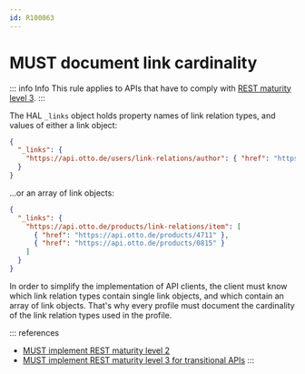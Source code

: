 ```yaml
---
id: R100063
---
```


# MUST document link cardinality

::: info Info
This rule applies to APIs that have to comply with [REST maturity level 3](../../maturity-level/rules/must-implement-rest-maturity-level-3-for-transitional-apis.md).
:::

The HAL `_links` object holds property names of link relation types, and values of either a link object:

```json
{
  "_links": {
    "https://api.otto.de/users/link-relations/author": { "href": "https://api.otto.de/users/42" }
  }
}
```

...or an array of link objects:

```json
{
  "_links": {
    "https://api.otto.de/products/link-relations/item": [
      { "href": "https://api.otto.de/products/4711" },
      { "href": "https://api.otto.de/products/0815" }
    ]
  }
}
```

In order to simplify the implementation of API clients, the client must know which link relation types contain single link objects, and which contain an array of link objects.
That's why every profile must document the cardinality of the link relation types used in the profile.

::: references

- [MUST implement REST maturity level 2](../../maturity-level/rules/must-implement-rest-maturity-level-2.md)
- [MUST implement REST maturity level 3 for transitional APIs](../../maturity-level/rules/must-implement-rest-maturity-level-3-for-transitional-apis.md)
  :::
